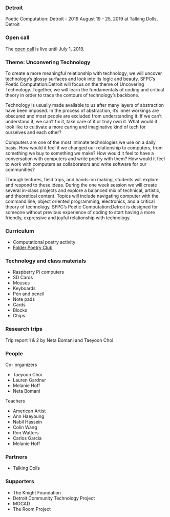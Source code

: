 ### Detroit

Poetic Computation: Detroit - 2019 
August 19 - 25, 2019 at Talking Dolls, Detroit 

### Open call

The [open call](http://sfpc.io/detroit) is live until July 1, 2019.

### Theme: Unconvering Technology 

To create a more meaningful relationship with technology, we will uncover technology’s glossy surfaces and look into its logic and beauty. SFPC’s Poetic Computation:Detroit will focus on the theme of Uncovering Technology. Together, we will learn the fundamentals of coding and critical theory in order to trace the contours of technology’s backbone. 

Technology is usually made available to us after many layers of abstraction have been imposed. In the process of abstraction, it’s inner workings are obscured and most people are excluded from understanding it. If we can’t understand it, we can’t fix it, take care of it or truly own it. What would it look like to cultivate a more caring and imaginative kind of tech for ourselves and each other?

Computers are one of the most intimate technologies we use on a daily basis. How would it feel if we changed our relationship to computers, from something we buy to something we make?  How would it feel to have a conversation with computers and write poetry with them? How would it feel to work with computers as collaborators and write software for our communities? 

Through lectures, field trips, and hands-on making, students will explore and respond to these ideas. During the one week session we will create several in-class projects and explore a balanced mix of technical, artistic, and theoretical content. Topics will include navigating computer with the command line, object oriented programming, electronics, and a critical theory of technology. SFPC’s Poetic Computation:Detroit is designed for someone without previous experience of coding to start having a more friendly, expressive and joyful relationship with technology. 

### Curriculum

- Computational poetry activity 
- [Folder Poetry Club](https://github.com/melaniehoff/folderpoetry)

### Technology and class materials 

- Raspberry Pi computers 
- SD Cards
- Mouses 
- Keyboards 
- Pen and pencil
- Note pads 
- Cards
- Blocks 
- Chips 

### Research trips

Trip report 1 & 2 by Neta Bomani and Taeyoon Choi 

### People 

Co- organizers 

- Taeyoon Choi 
- Lauren Gardner
- Melanie Hoff
- Neta Bomani 

Teachers 

- American Artist 
- Ann Haeyoung
- Nabil Hassein 
- Colin Wang 
- Ron Watters 
- Carlos Garcia 
- Melanie Hoff

### Partners 

- Talking Dolls 

### Supporters

- The Knight Foundation
- Detroit Community Technology Project 
- MOCAD
- The Room Project  
